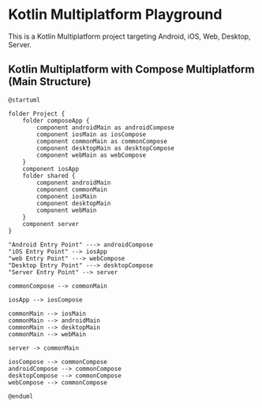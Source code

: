 # Kotlin Multiplatform Playground

This is a Kotlin Multiplatform project targeting Android, iOS, Web,
Desktop, Server.

## Kotlin Multiplatform with Compose Multiplatform (Main Structure)

```plantuml
@startuml

folder Project {
    folder composeApp {
        component androidMain as androidCompose
        component iosMain as iosCompose
        component commonMain as commonCompose
        component desktopMain as desktopCompose
        component webMain as webCompose
    }
    component iosApp
    folder shared {
        component androidMain
        component commonMain
        component iosMain
        component desktopMain
        component webMain
    }
    component server
}

"Android Entry Point" ---> androidCompose
"iOS Entry Point" --> iosApp
"web Entry Point" ---> webCompose
"Desktop Entry Point" ---> desktopCompose
"Server Entry Point" --> server

commonCompose --> commonMain

iosApp --> iosCompose

commonMain --> iosMain
commonMain --> androidMain
commonMain --> desktopMain
commonMain --> webMain

server -> commonMain

iosCompose --> commonCompose
androidCompose --> commonCompose
desktopCompose --> commonCompose
webCompose --> commonCompose

@enduml
```